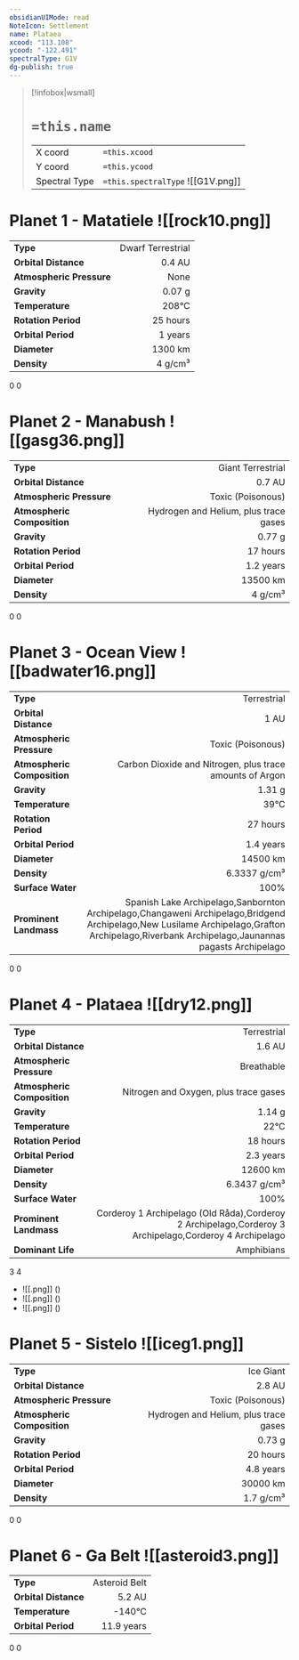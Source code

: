```yaml
---
obsidianUIMode: read
NoteIcon: Settlement
name: Plataea
xcood: "113.108"
ycood: "-122.491"
spectralType: G1V
dg-publish: true
---
```

> [!infobox|wsmall]
> # `=this.name`
> | | |
> | - | - |
> | X coord | `=this.xcood` |
> | Y coord| `=this.ycood` |
> | Spectral Type | `=this.spectralType` ![[G1V.png]] |

# Planet 1 - Matatiele ![[rock10.png]]
|                             |                           |
| --------------------------- | -------------------------:|
| **Type**                    |             Dwarf Terrestrial |
| **Orbital Distance**        |   0.4 AU |
| **Atmospheric Pressure**    |       None |
| **Gravity**                 |        0.07 g |
| **Temperature**             |    208°C |
| **Rotation Period**         |  25 hours |
| **Orbital Period** | 1 years |
| **Diameter**                |      1300 km | 
| **Density**                 |    4 g/cm³ |



0
0



# Planet 2 - Manabush ![[gasg36.png]]
|                             |                           |
| --------------------------- | -------------------------:|
| **Type**                    |             Giant Terrestrial |
| **Orbital Distance**        |   0.7 AU |
| **Atmospheric Pressure**    |       Toxic (Poisonous) |
| **Atmospheric Composition** |      Hydrogen and Helium, plus trace gases |
| **Gravity**                 |        0.77 g |
| **Rotation Period**         |  17 hours |
| **Orbital Period** | 1.2 years |
| **Diameter**                |      13500 km | 
| **Density**                 |    4 g/cm³ |



0
0



# Planet 3 - Ocean View ![[badwater16.png]]
|                             |                           |
| --------------------------- | -------------------------:|
| **Type**                    |             Terrestrial |
| **Orbital Distance**        |   1 AU |
| **Atmospheric Pressure**    |       Toxic (Poisonous) |
| **Atmospheric Composition** |      Carbon Dioxide and Nitrogen, plus trace amounts of Argon |
| **Gravity**                 |        1.31 g |
| **Temperature**             |    39°C |
| **Rotation Period**         |  27 hours |
| **Orbital Period** | 1.4 years |
| **Diameter**                |      14500 km | 
| **Density**                 |    6.3337 g/cm³ |
| **Surface Water**           |           100% | 
| **Prominent Landmass**      |         Spanish Lake Archipelago,Sanbornton Archipelago,Changaweni Archipelago,Bridgend Archipelago,New Lusilame Archipelago,Grafton Archipelago,Riverbank Archipelago,Jaunannas pagasts Archipelago | 



0
0



# Planet 4 - Plataea ![[dry12.png]]
|                             |                           |
| --------------------------- | -------------------------:|
| **Type**                    |             Terrestrial |
| **Orbital Distance**        |   1.6 AU |
| **Atmospheric Pressure**    |       Breathable |
| **Atmospheric Composition** |      Nitrogen and Oxygen, plus trace gases |
| **Gravity**                 |        1.14 g |
| **Temperature**             |    22°C |
| **Rotation Period**         |  18 hours |
| **Orbital Period** | 2.3 years |
| **Diameter**                |      12600 km | 
| **Density**                 |    6.3437 g/cm³ |
| **Surface Water**           |           100% | 
| **Prominent Landmass**      |         Corderoy 1 Archipelago (Old Råda),Corderoy 2 Archipelago,Corderoy 3 Archipelago,Corderoy 4 Archipelago | 
| **Dominant Life**           |         Amphibians |



3
4

- ![[.png]]  ()
- ![[.png]]  ()
- ![[.png]]  ()


# Planet 5 - Sistelo ![[iceg1.png]]
|                             |                           |
| --------------------------- | -------------------------:|
| **Type**                    |             Ice Giant |
| **Orbital Distance**        |   2.8 AU |
| **Atmospheric Pressure**    |       Toxic (Poisonous) |
| **Atmospheric Composition** |      Hydrogen and Helium, plus trace gases |
| **Gravity**                 |        0.73 g |
| **Rotation Period**         |  20 hours |
| **Orbital Period** | 4.8 years |
| **Diameter**                |      30000 km | 
| **Density**                 |    1.7 g/cm³ |



0
0



# Planet 6 - Ga Belt ![[asteroid3.png]]
|                             |                           |
| --------------------------- | -------------------------:|
| **Type**                    |             Asteroid Belt |
| **Orbital Distance**        |   5.2 AU |
| **Temperature**             |    -140°C |
| **Orbital Period** | 11.9 years |



0
0



